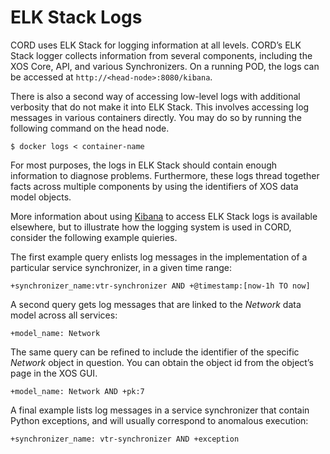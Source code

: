 # ELK Stack Logs

CORD uses ELK Stack for logging information at all levels. CORD’s
ELK Stack logger collects information from several components,
including the XOS Core, API, and various Synchronizers. On a running
POD, the logs can be accessed at `http://<head-node>:8080/kibana`.

There is also a second way of accessing low-level logs with additional
verbosity that do not make it into ELK Stack. This involves accessing log
messages in various containers directly. You may do so by running the
following command on the head node.

```
$ docker logs < container-name
```

For most purposes, the logs in ELK Stack should contain enough information
to diagnose problems. Furthermore, these logs thread together facts across
multiple components by using the identifiers of XOS data model objects.

More information about using
[Kibana](https://www.elastic.co/guide/en/kibana/current/getting-started.html)
to access ELK Stack logs is available elsewhere, but to illustrate how the logging
system is used in CORD, consider the following example quieries.

The first example query enlists log messages in the implementation of a
particular service synchronizer, in a given time range:

```
+synchronizer_name:vtr-synchronizer AND +@timestamp:[now-1h TO now]
```

A second query gets log messages that are linked to the _Network_ data model
across all services:

```
+model_name: Network
```

The same query can be refined to include the identifier of the specific
_Network_ object in question. You can obtain the object id from the object’s
page in the XOS GUI.

```
+model_name: Network AND +pk:7
```

A final example lists log messages in a service synchronizer that
contain Python exceptions, and will usually correspond to anomalous
execution:

```
+synchronizer_name: vtr-synchronizer AND +exception
```



